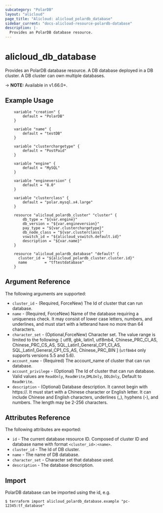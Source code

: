 ```yaml
---
subcategory: "PolarDB"
layout: "alicloud"
page_title: "Alicloud: alicloud_polardb_database"
sidebar_current: "docs-alicloud-resource-polardb-database"
description: |-
  Provides an PolarDB database resource.
---
```


# alicloud\_db\_database

Provides an PolarDB database resource. A DB database deployed in a DB cluster. A DB cluster can own multiple databases.

-> **NOTE:** Available in v1.66.0+.

## Example Usage

```
	variable "creation" {
		default = "PolarDB"
	}

	variable "name" {
		default = "testDB"
	}

	variable "clusterchargetype" {
		default = "PostPaid"
	}

	variable "engine" {
		default = "MySQL"
	}

	variable "engineversion" {
		default = "8.0"
	}

	variable "clusterclass" {
		default = "polar.mysql.x4.large"
	}

	resource "alicloud_polardb_cluster" "cluster" {
		db_type = "${var.engine}"
		db_version = "${var.engineversion}"
		pay_type = "${var.clusterchargetype}"
		db_node_class = "${var.clusterclass}"
		vswitch_id = "${alicloud_vswitch.default.id}"
		description = "${var.name}"
	}

    resource "alicloud_polardb_database" "default" {
      cluster_id = "${alicloud_polardb_cluster.cluster.id}"
      name        = "tftestdatabase"
    }
```

## Argument Reference

The following arguments are supported:

* `cluster_id` - (Required, ForceNew) The Id of cluster that can run database.
* `name` - (Required, ForceNew) Name of the database requiring a uniqueness check. It may consist of lower case letters, numbers, and underlines, and must start with a letterand have no more than 64 characters.
* `character_set` - (Optional,ForceNew) Character set. The value range is limited to the following: [ utf8, gbk, latin1, utf8mb4, Chinese_PRC_CI_AS, Chinese_PRC_CS_AS, SQL_Latin1_General_CP1_CI_AS, SQL_Latin1_General_CP1_CS_AS, Chinese_PRC_BIN ] \(`utf8mb4` only supports versions 5.5 and 5.6\).
* `account_name` - (Required) The account_name of cluster that can run database.
* `account_privilege` - (Optional) The Id of cluster that can run database. Valid values are `ReadOnly`, `ReadWrite`,`DMLOnly`, `DDLOnly`, Default to `ReadWrite`.
* `description` - (Optional) Database description. It cannot begin with https://. It must start with a Chinese character or English letter. It can include Chinese and English characters, underlines (_), hyphens (-), and numbers. The length may be 2-256 characters.


## Attributes Reference

The following attributes are exported:

* `id` - The current database resource ID. Composed of cluster ID and database name with format `<cluster_id>:<name>`.
* `cluster_id` - The Id of DB cluster.
* `name` - The name of DB database.
* `character_set` - Character set that database used.
* `description` - The database description.

## Import

PolarDB database can be imported using the id, e.g.

```
$ terraform import alicloud_polardb_database.example "pc-12345:tf_database"
```
